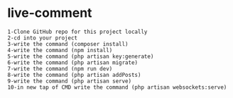 # live-comment
    1-Clone GitHub repo for this project locally
    2-cd into your project
    3-write the command (composer install)
    4-write the command (npm install)
    5-write the command (php artisan key:generate)
    6-write the command (php artisan migrate)
    7-write the command (npm run dev)
    8-write the command (php artisan addPosts)
    9-write the command (php artisan serve)
    10-in new tap of CMD write the command (php artisan websockets:serve)
